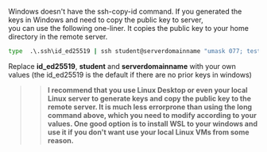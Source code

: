 Windows doesn't have the ssh-copy-id command. If you generated the keys in Windows and need to copy the public key to server,  
you can use the following one-liner.  It copies the public key to your home directory in the remote server.  

````bat
type  .\.ssh\id_ed25519 | ssh student@serverdomainname "umask 077; test -d .ssh || mkdir .ssh ; cat >> .ssh/authorized_keys"  
````
Replace **id_ed25519**, **student** and **serverdomainname** with your own values (the id_ed25519 is the default if there are no prior keys in windows) 


>>**I recommend that you use Linux Desktop or even your local Linux server to generate keys and copy the public key to the remote server. It is much less errorprone than using the long command above, which you need to modify according to your values.  One good option is to install WSL to your windows and use it if you don't want use your local Linux VMs from some reason.**

